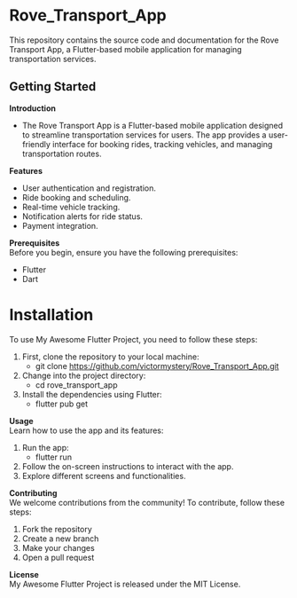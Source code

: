 # Rove_Transport_App

This repository contains the source code and documentation for the Rove Transport App, a Flutter-based mobile application for managing transportation services.

## Getting Started

**Introduction** 
- The Rove Transport App is a Flutter-based mobile application designed to streamline transportation services for users. The app provides a user-friendly interface for booking rides, tracking vehicles, and managing transportation routes.

**Features**
- User authentication and registration.
- Ride booking and scheduling.
- Real-time vehicle tracking.
- Notification alerts for ride status.
- Payment integration.

**Prerequisites**<br>
Before you begin, ensure you have the following prerequisites:

- Flutter
- Dart

# Installation
To use My Awesome Flutter Project, you need to follow these steps:

1. First, clone the repository to your local machine:
    - git clone https://github.com/victormystery/Rove_Transport_App.git
2. Change into the project directory:
    - cd rove_transport_app
3. Install the dependencies using Flutter:
    - flutter pub get

**Usage**<br>
Learn how to use the app and its features:
1. Run the app:
    - flutter run
2. Follow the on-screen instructions to interact with the app.
3. Explore different screens and functionalities.    

**Contributing**<br>
We welcome contributions from the community! To contribute, follow these steps:
1. Fork the repository
2. Create a new branch
3. Make your changes
4. Open a pull request

**License**<br>
My Awesome Flutter Project is released under the MIT License.
